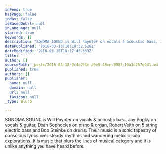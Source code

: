 ```yaml
---
inFeed: true
hasPage: false
inNav: false
isBasedOnUrl: null
inLanguage: null
starred: true
keywords: []
description: "SONOMA SOUND is Will Paynter on vocals & acoustic bass, Jay Popky on vocals & guitar, Dean Sophocles\_on piano & organ, Robert Veith on 5 string electric bass and Bob Steinke on drums. \_Their music is a sonic tapestry of conscious lyrics over steady rhythms and wandering melodic solo explorations. It is music that blurs the lines of musical category and it is unlike anything you have heard before."
datePublished: '2016-03-18T18:18:32.526Z'
dateModified: '2016-03-18T18:17:45.363Z'
title: ''
author: []
sourcePath: _posts/2016-03-18-9c4e764e-a9e9-46ee-8985-19a3d257e041.md
published: true
authors: []
publisher:
  name: null
  domain: null
  url: null
  favicon: null
_type: Blurb

---
```

SONOMA SOUND is Will Paynter on vocals & acoustic bass, Jay Popky on vocals & guitar, Dean Sophocles on piano & organ, Robert Veith on 5 string electric bass and Bob Steinke on drums.  Their music is a sonic tapestry of conscious lyrics over steady rhythms and wandering melodic solo explorations. It is music that blurs the lines of musical category and it is unlike anything you have heard before.